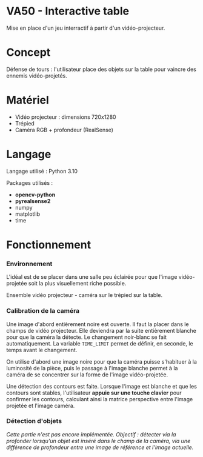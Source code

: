 # VA50 - Interactive table

Mise en place d'un jeu interractif à partir d'un vidéo-projecteur.

# Concept

Défense de tours : l'utilisateur place des objets sur la table pour vaincre des ennemis vidéo-projetés.

# Matériel 

- Vidéo projecteur : dimensions 720x1280
- Trépied
- Caméra RGB + profondeur (RealSense)

# Langage

Langage utilisé : Python 3.10

Packages utilisés :

- **opencv-python**
- **pyrealsense2**
- numpy
- matplotlib
- time

# Fonctionnement

### Environnement

L'idéal est de se placer dans une salle peu éclairée pour que l'image vidéo-projetée soit la plus visuellement riche possible.

Ensemble vidéo projecteur - caméra sur le trépied sur la table.


### Calibration de la caméra

Une image d'abord entièrement noire est ouverte. Il faut la placer dans le champs de vidéo projecteur. Elle deviendra par la suite entièrement blanche pour que la caméra la détecte.
Le changement noir-blanc se fait automatiquement. La variable `TIME_LIMIT` permet de définir, en seconde, le temps avant le changement.

On utilise d'abord une image noire pour que la caméra puisse s'habituer à la luminosité de la pièce, puis le passage à l'image blanche permet à la caméra de se concentrer sur la forme de l'image vidéo-projetée.

Une détection des contours est faite. Lorsque l'image est blanche et que les contours sont stables, l'utilisateur **__appuie sur une touche clavier__** pour confirmer les contours, calculant ainsi la matrice perspective entre l'image projetée et l'image caméra.


### Détection d'objets

*Cette partie n'est pas encore implémentée.
Objectif : détecter via la profonder lorsqu'un objet est inséré dans le champ de la caméra, via une différence de profondeur entre une image de référence et l'image actuelle.*
